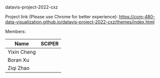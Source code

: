 datavis-project-2022-cxz

Project link (Please use Chrome for better experience): https://com-480-data-visualization.github.io/datavis-project-2022-cxz/themes/index.html

Members:

|     Name    | SCIPER |
|-------------| -------|
| Yixin Cheng |        |
| Boran Xu    |        |
| Ziqi Zhao   |        |
